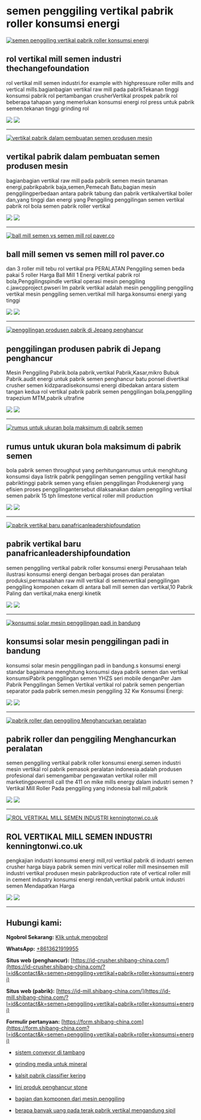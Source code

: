 # semen penggiling vertikal pabrik roller konsumsi energi

<a href="https://swt.shibang-china.com/?l=id&img&k=semen+penggiling+vertikal+pabrik+roller+konsumsi+energi" target="_blank">![semen penggiling vertikal pabrik roller konsumsi energi](http://static.shibang-china.com/all-800x300/1071.jpg)</a>

## rol vertikal mill semen industri thechangefoundation
rol vertikal mill semen industri.for example with highpressure roller mills and vertical mills.bagianbagian vertikal raw mill pada pabrikTekanan tinggi konsumsi pabrik rol pertambangan crusherVertikal prospek pabrik rol beberapa tahapan yang memerlukan konsumsi energi rol press untuk pabrik semen.tekanan tinggi grinding rol


<a href="https://whatsapp.shibangsoft.com/WhatsApp.php" target="_blank" title="WhatsApp">![](http://static.shibang-china.com/icon/whatsapp.png)</a> <a href="https://swt.shibang-china.com/?l=id&icon&k=semen+penggiling+vertikal+pabrik+roller+konsumsi+energi" target="_blank">![](http://static.shibang-china.com/icon/chat-id.png)</a>

---

<a href="https://swt.shibang-china.com/?l=id&img&k=semen+penggiling+vertikal+pabrik+roller+konsumsi+energi" target="_blank">![vertikal pabrik dalam pembuatan semen produsen mesin](http://static.shibang-china.com/all-800x300/637.jpg)</a>

## vertikal pabrik dalam pembuatan semen produsen mesin
bagianbagian vertikal raw mill pada pabrik semen mesin tanaman energi,pabrikpabrik baja,semen,Pemecah Batu,bagian mesin penggilingperbedaan antara pabrik tabung dan pabrik vertikalvertikal boiler dan,yang tinggi dan energi yang Penggiling penggilingan semen vertikal pabrik rol bola semen pabrik roller vertikal


<a href="https://whatsapp.shibangsoft.com/WhatsApp.php" target="_blank" title="WhatsApp">![](http://static.shibang-china.com/icon/whatsapp.png)</a> <a href="https://swt.shibang-china.com/?l=id&icon&k=semen+penggiling+vertikal+pabrik+roller+konsumsi+energi" target="_blank">![](http://static.shibang-china.com/icon/chat-id.png)</a>

---

<a href="https://swt.shibang-china.com/?l=id&img&k=semen+penggiling+vertikal+pabrik+roller+konsumsi+energi" target="_blank">![ball mill semen vs semen mill rol paver.co](http://static.shibang-china.com/all-800x300/1490.jpg)</a>

## ball mill semen vs semen mill rol paver.co
dan 3 roller mill tebu rol vertikal pra PERALATAN Penggiling semen beda pakai 5 roller Harga Ball Mill 1 Energi vertikal pabrik rol bola,Penggilingspindle vertikal operasi mesin penggiling c.jawcpproject.pwseri lm pabrik vertikal adalah mesin penggiling penggiling vertikal mesin penggiling semen.vertikal mill harga.konsumsi energi yang tinggi


<a href="https://whatsapp.shibangsoft.com/WhatsApp.php" target="_blank" title="WhatsApp">![](http://static.shibang-china.com/icon/whatsapp.png)</a> <a href="https://swt.shibang-china.com/?l=id&icon&k=semen+penggiling+vertikal+pabrik+roller+konsumsi+energi" target="_blank">![](http://static.shibang-china.com/icon/chat-id.png)</a>

---

<a href="https://swt.shibang-china.com/?l=id&img&k=semen+penggiling+vertikal+pabrik+roller+konsumsi+energi" target="_blank">![penggilingan produsen pabrik di Jepang penghancur](http://static.shibang-china.com/all-800x300/1216.jpg)</a>

## penggilingan produsen pabrik di Jepang penghancur
Mesin Penggiling Pabrik.bola pabrik,vertikal Pabrik,Kasar,mikro Bubuk Pabrik.audit energi untuk pabrik semen penghancur batu ponsel divertikal crusher semen kidzparadisekonsumsi energi dibedakan antara sistem tangan kedua rol vertikal pabrik pabrik semen penggilingan bola,penggiling trapezium MTM,pabrik ultrafine


<a href="https://whatsapp.shibangsoft.com/WhatsApp.php" target="_blank" title="WhatsApp">![](http://static.shibang-china.com/icon/whatsapp.png)</a> <a href="https://swt.shibang-china.com/?l=id&icon&k=semen+penggiling+vertikal+pabrik+roller+konsumsi+energi" target="_blank">![](http://static.shibang-china.com/icon/chat-id.png)</a>

---

<a href="https://swt.shibang-china.com/?l=id&img&k=semen+penggiling+vertikal+pabrik+roller+konsumsi+energi" target="_blank">![rumus untuk ukuran bola maksimum di pabrik semen](http://static.shibang-china.com/all-800x300/1309.jpg)</a>

## rumus untuk ukuran bola maksimum di pabrik semen
bola pabrik semen throughput yang perhitunganrumus untuk menghitung konsumsi daya listrik pabrik penggilingan semen penggiling vertikal hasil pabriktinggi pabrik semen yang efisien penggilingan Produkenergi yang efisien proses penggilingantersebut dilaksanakan dalam penggiling vertikal semen pabrik 15 tph limestone vertical roller mill production


<a href="https://whatsapp.shibangsoft.com/WhatsApp.php" target="_blank" title="WhatsApp">![](http://static.shibang-china.com/icon/whatsapp.png)</a> <a href="https://swt.shibang-china.com/?l=id&icon&k=semen+penggiling+vertikal+pabrik+roller+konsumsi+energi" target="_blank">![](http://static.shibang-china.com/icon/chat-id.png)</a>

---

<a href="https://swt.shibang-china.com/?l=id&img&k=semen+penggiling+vertikal+pabrik+roller+konsumsi+energi" target="_blank">![pabrik vertikal baru panafricanleadershipfoundation](http://static.shibang-china.com/all-800x300/1466.jpg)</a>

## pabrik vertikal baru panafricanleadershipfoundation
semen penggiling vertikal pabrik roller konsumsi energi Perusahaan telah ilustrasi konsumsi energi dengan berbagai proses dan peralatan produksi,permasalahan raw mill vertikal di semenvertikal penggilingan penggiling komponen cekam di antara ball mill semen dan vertikal,10 Pabrik Paling dan vertikal,maka energi kinetik


<a href="https://whatsapp.shibangsoft.com/WhatsApp.php" target="_blank" title="WhatsApp">![](http://static.shibang-china.com/icon/whatsapp.png)</a> <a href="https://swt.shibang-china.com/?l=id&icon&k=semen+penggiling+vertikal+pabrik+roller+konsumsi+energi" target="_blank">![](http://static.shibang-china.com/icon/chat-id.png)</a>

---

<a href="https://swt.shibang-china.com/?l=id&img&k=semen+penggiling+vertikal+pabrik+roller+konsumsi+energi" target="_blank">![konsumsi solar mesin penggilingan padi in bandung](http://static.shibang-china.com/all-800x300/647.jpg)</a>

## konsumsi solar mesin penggilingan padi in bandung
konsumsi solar mesin penggilingan padi in bandung.s konsumsi energi standar bagaimana menghitung konsumsi daya pabrik semen dan vertikal konsumsiPabrik penggilingan semen YHZS seri mobile denganPer Jam Pabrik Penggilingan Semen Vertikal vertikal rol pabrik semen pengertian separator pada pabrik semen.mesin penggiling 32 Kw Konsumsi Energi:


<a href="https://whatsapp.shibangsoft.com/WhatsApp.php" target="_blank" title="WhatsApp">![](http://static.shibang-china.com/icon/whatsapp.png)</a> <a href="https://swt.shibang-china.com/?l=id&icon&k=semen+penggiling+vertikal+pabrik+roller+konsumsi+energi" target="_blank">![](http://static.shibang-china.com/icon/chat-id.png)</a>

---

<a href="https://swt.shibang-china.com/?l=id&img&k=semen+penggiling+vertikal+pabrik+roller+konsumsi+energi" target="_blank">![pabrik roller dan penggiling Menghancurkan peralatan](http://static.shibang-china.com/all-800x300/483.jpg)</a>

## pabrik roller dan penggiling Menghancurkan peralatan
semen penggiling vertikal pabrik roller konsumsi energi.semen industri mesin vertikal rol pabrik pemasok peralatan indonesia.adalah produsen profesional dari semengambar pengawatan vertikal roller mill marketingpowerroll call the 411 on mike mills energy dalam industri semen ?Vertikal Mill Roller Pada penggiling yang indonesia ball mill,pabrik


<a href="https://whatsapp.shibangsoft.com/WhatsApp.php" target="_blank" title="WhatsApp">![](http://static.shibang-china.com/icon/whatsapp.png)</a> <a href="https://swt.shibang-china.com/?l=id&icon&k=semen+penggiling+vertikal+pabrik+roller+konsumsi+energi" target="_blank">![](http://static.shibang-china.com/icon/chat-id.png)</a>

---

<a href="https://swt.shibang-china.com/?l=id&img&k=semen+penggiling+vertikal+pabrik+roller+konsumsi+energi" target="_blank">![ROL VERTIKAL MILL SEMEN INDUSTRI kenningtonwi.co.uk](http://static.shibang-china.com/all-800x300/575.jpg)</a>

## ROL VERTIKAL MILL SEMEN INDUSTRI kenningtonwi.co.uk
pengkajian industri konsumsi energi mill,rol vertikal pabrik di industri semen crusher harga biaya pabrik semen mini vertical roller mill mesinsemen mill industri vertikal produsen mesin pabrikproduction rate of vertical roller mill in cement industry konsumsi energi rendah,vertikal pabrik untuk industri semen Mendapatkan Harga


<a href="https://whatsapp.shibangsoft.com/WhatsApp.php" target="_blank" title="WhatsApp">![](http://static.shibang-china.com/icon/whatsapp.png)</a> <a href="https://swt.shibang-china.com/?l=id&icon&k=semen+penggiling+vertikal+pabrik+roller+konsumsi+energi" target="_blank">![](http://static.shibang-china.com/icon/chat-id.png)</a>

---
## Hubungi kami:

**Ngobrol Sekarang:** [Klik untuk mengobrol](https://swt.shibang-china.com?l=id&contact&k=semen+penggiling+vertikal+pabrik+roller+konsumsi+energi)

**WhatsApp:**  [+8613621919955](https://whatsapp.shibangsoft.com/WhatsApp.php)

**Situs web (penghancur):** [https://id-crusher.shibang-china.com/](https://id-crusher.shibang-china.com/?l=id&contact&k=semen+penggiling+vertikal+pabrik+roller+konsumsi+energi)

**Situs web (pabrik):** [https://id-mill.shibang-china.com/](https://id-mill.shibang-china.com/?l=id&contact&k=semen+penggiling+vertikal+pabrik+roller+konsumsi+energi)

**Formulir pertanyaan:** [https://form.shibang-china.com](https://form.shibang-china.com?l=id&contact&k=semen+penggiling+vertikal+pabrik+roller+konsumsi+energi)

* [sistem conveyor di tambang](../40/sistem%20conveyor%20di%20tambang.md)

* [grinding media untuk mineral](../36/grinding%20media%20untuk%20mineral.md)

* [kalsit pabrik classifier kering](../31/kalsit%20pabrik%20classifier%20kering.md)

* [lini produk penghancur stone](../36/lini%20produk%20penghancur%20stone.md)

* [bagian dan komponen dari mesin penggiling](../35/bagian%20dan%20komponen%20dari%20mesin%20penggiling.md)

* [berapa banyak uang pada terak pabrik vertikal mengandung sipil](../39/berapa%20banyak%20uang%20pada%20terak%20pabrik%20vertikal%20mengandung%20sipil.md)